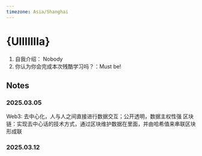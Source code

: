 ```yaml
---
timezone: Asia/Shanghai
---
```


# {Ullllllla}

1. 自我介绍： Nobody
2. 你认为你会完成本次残酷学习吗？：Must be!

## Notes

<!-- Content_START -->

### 2025.03.05

Web3: 去中心化，人与人之间直接进行数据交互；公开透明，数据主权性强
区块链：实现去中心话的技术方式，通过区块维护数据在里面，并由哈希值来串联区块形成联

### 2025.03.12

<!-- Content_END -->
